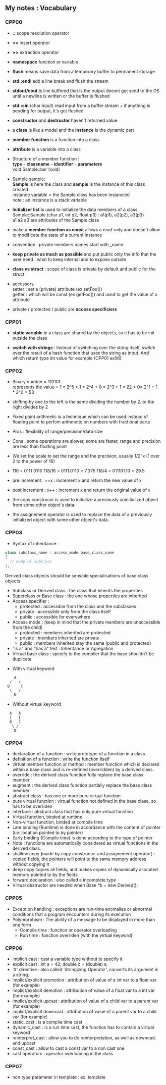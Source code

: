 ## My notes : Vocabulary
### CPP00

* <strong>::</strong> scope resolution operator
* <strong><<</strong> insert operator
* <strong>>></strong> extraction operator
* <strong>namespace</strong> function or variable
* <strong>flush</strong> means save data from a temporary buffer to permanent storage
* <strong>std::endl</strong> add a line break and flush the stream
* <strong>stdout/cout</strong> is line buffered that is the output doesnt get send to the OS until a newline is written or the buffer is flushed
* <strong>std::cin</strong> (char input) read input from a buffer stream + if anything is pending for output, it's got flushed
* <strong>constructor</strong> and <strong>destructor</strong> haven't returned value
* a <strong>class</strong> is like a model and the <strong>instance</strong> is the dynamic part
* <strong>member function</strong> is a function into a class
* <strong>attribute</strong> is a variable into a class
* Structure of a member function :
<br><strong>type</strong> - <strong>classname</strong> - <strong>identifier</strong> - <strong>parameters</strong> <br> void Sample::bar (void)

* Sample sample;
<br> <strong>Sample</strong> is here the class and <strong>sample</strong> is the instance of this class created
<br>instance variable = the Sample class has been instancied
<br> note : an instance is a stack variable

* <strong>Initializer list</strong> is used to initialize the data members of a class.
<br>Sample::Sample (char p1, int p2, float p3) : a1(p1), a2(p2), a3(p3)
<br> a1 a2 a3 are attributes of the Sample class

* make a <strong>member function as const</strong> allows a read-only and doesn't allow to modificate the state of a current instance

* convention : private members names start with _name
* <strong>keep private as much as possible</strong> and put public only the info that the user need : what to keep internal and to expose outside
* <strong>class vs struct</strong> : scope of class is private by default and public for the struct

* accessors
<br> setter : set a (private) attribute (ex setFoo())
<br> getter : which will be const (ex getFoo()) and used to get the value of a attribute

* private / protected / public are <strong>access specificiers</strong>

### CPP01

* <strong>static variable</strong> in a class are shared by the objects,
so it has to be init outside the class

* <strong>switch with strings</strong> :
Instead of switching over the string itself, switch over the result of a hash function that uses the string as input. And which return type int value for example (CPP01 ex06)

### CPP02

* Binary number = 110101
<br> represents the value = 1 * 2^5 + 1 * 2^4 + 0 * 2^3 + 1 * 22 + 0* 2^1 + 1 * 2^0 = 53

* shifting by one to the left is the same dividing the number by 2. to the right divides by 2
* Fixed point arithmetic is a technique which can be used instead of floating point to perfom arithmetic
  on numbers with fractional parts
* Pros : flexibility of range/precision/data size
* Cons : some operations are slower, some are faster, range and precision are less than floating point
* We set the scale to set the range and the precision, usually 1/2^x (1 over 2 to the power of 16)
* 118 = 0111 0110
118/16 = 0111.0110 = 7.375
118/4 = 011101.10 = 29.5

* pre increment : ++x : increment x and return the new value of x
* post increment : x++ : increment x and return the original value of x
* the copy construcor is used to initialize a previously uninitialized object from some other object's data.
* the assignement operator is used to replace the data of a previously initialized object with some other object's data.

### CPP03

* Syntax of inheritance :
```c++
class subclass_name : access_mode base_class_name
{
  // body of subclass
};
```
Derived class objects should be sensible specialisations of base class objects

* Subclass or Derived class : the class that inherits the properties
* Superclass or Base class : the one whose properties are inherited
* Access specifier :
  - protected : accessible from the class and the subclasses
  - private : accessible only from the class itself
  - public : accessible for everywhere
* Access mode :
(keep in mind that the private members are unaccessible from the child)
  - protected : members inherited are protected
  -  private : members inherited are private
  - public : members inherited stay the same (public and protected)
* "is a" and "has a" test : Inheritance or Agregation
* Virtual base class : specify to the compiler that the base shouldn't be duplicate

- With virtual keyword
```
    A
  /   \
 B     C
  \   /
    D
```

- Without virtual keyword
```
  A   A
  |   |
  B   C
   \ /
    D
```
### CPP04

* declaration of a function : write prototype of a function in a class
* definition of a function : write the function itself
* virtual member function or method :  member function which is declared within a base class and is re-defined (overridden) by a derived class.
* override : the derived class function fully replace the base class member
* augment : the derived class function partially replace the base class member
* abstract class : has one or more pure virtual function
* pure virtual function : virtual function not defined in the base clase, so has to be overriden
* interface : abstract class that has only pure virtual function
* Virtual function, binded at runtime
* Non-virtual function, binded at compile time
* Late binding (Runtime) is done in accordance with the content of pointer (i.e. location pointed to by pointer)
* Early binding (Compile time) is done according to the type of pointer
* Note : functions are automatically considered as virtual functions in the derived class.
* shallow copy (made by copy constructor and assignement operator) : copied fields, the pointers will point to the same memory address without copying it
* deep copy copies all fields, and makes copies of dynamically allocated memory pointed to by the fields
* forward declaration : also called a incomplete type
* Virtual destructor are needed when Base *b = new Derived();

### CPP05

* Exception handling : exceptions are run-time anomalies or abnormal conditions that a program encounters during its execution
* Polymorphism :  The ability of a message to be displayed in more than one form
  - Compile time : function or operator overloading
  - Run time : function overriden (with the virtual keyword)

### CPP06

* implicit cast : cast a variable type without to specify it
* explicit cast : int a = 42; double c = (double) a;
* '#' directive :  also called ‘Stringizing Operator’, converts its argument in a string.
* implict/explicit promotion : attribution of value of a int var to a float var (for example)
* implict/explicit demotion : attribution of value of a float var to a int var (for example)
* implict/explicit upcast : attribution of value of a child var to a parent var (for example)
* implict/explicit downcast : attribution of value of a parent var to a child var (for example)
* static_cast<type> : is a compile time cast
* dynamic_cast<type> : is a run time cast, the function has to contain a virtual keyword
* reinterpret_cast<type> : allow you to do reinterpretation, as well as downcast and upcast
* const_cast<type> : allow to cast a const var to a non cast one
* cast operators : operator overloading in the class

### CPP07

* non type parameter in template : ex. template <int x>
